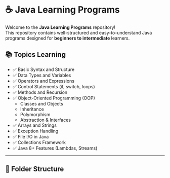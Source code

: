 # ☕ Java Learning Programs

Welcome to the **Java Learning Programs** repository!  
This repository contains well-structured and easy-to-understand Java programs designed for **beginners to intermediate** learners.

## 📚 Topics Learning

- ✅ Basic Syntax and Structure
- ✅ Data Types and Variables
- ✅ Operators and Expressions
- ✅ Control Statements (if, switch, loops)
- ✅ Methods and Recursion
- ✅ Object-Oriented Programming (OOP)
  - Classes and Objects
  - Inheritance
  - Polymorphism
  - Abstraction & Interfaces
- ✅ Arrays and Strings
- ✅ Exception Handling
- ✅ File I/O in Java
- ✅ Collections Framework
- ✅ Java 8+ Features (Lambdas, Streams)

---

## 📂 Folder Structure

